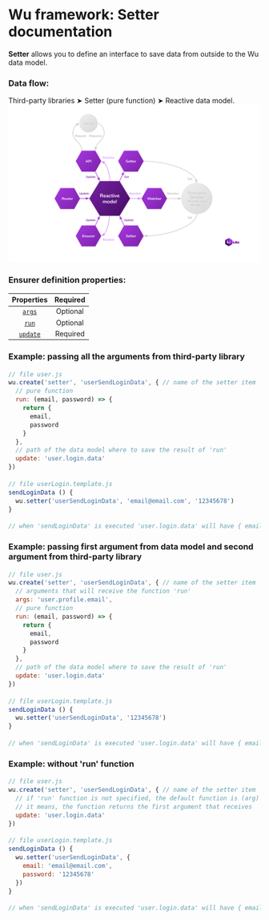 # Wu framework: Setter documentation
**Setter** allows you to define an interface to save data from outside to the Wu data model.

### Data flow:
Third-party libraries &#10148; Setter (pure function) &#10148; Reactive data model.
![Pattern](./wu-framework.svg)

### Ensurer definition properties:
| Properties                                           | Required |
|:----------------------------------------------------:|:--------:|
| [`args`](./documentation-properties.md#args)         | Optional |
| [`run`](./documentation-properties.md#run)           | Optional |
| [`update`](./documentation-properties.md#update)     | Required |

### Example: passing all the arguments from third-party library
```javascript
// file user.js
wu.create('setter', 'userSendLoginData', { // name of the setter item
  // pure function
  run: (email, password) => {
    return {
      email,
      password
    }
  },
  // path of the data model where to save the result of 'run'
  update: 'user.login.data'
})

// file userLogin.template.js
sendLoginData () {
  wu.setter('userSendLoginData', 'email@email.com', '12345678')
}

// when 'sendLoginData' is executed 'user.login.data' will have { email: 'email@email.com', password: '12345678' }
```
### Example: passing first argument from data model and second argument from third-party library
```javascript
// file user.js
wu.create('setter', 'userSendLoginData', { // name of the setter item
  // arguments that will receive the function 'run'
  args: 'user.profile.email',
  // pure function
  run: (email, password) => {
    return {
      email,
      password
    }
  },
  // path of the data model where to save the result of 'run'
  update: 'user.login.data'
})

// file userLogin.template.js
sendLoginData () {
  wu.setter('userSendLoginData', '12345678')
}

// when 'sendLoginData' is executed 'user.login.data' will have { email: 'email@email.com', password: '12345678' }
```
### Example: without 'run'  function
```javascript
// file user.js
wu.create('setter', 'userSendLoginData', { // name of the setter item
  // if 'run' function is not specified, the default function is (arg) => arg
  // it means, the function returns the first argument that receives
  update: 'user.login.data'
})

// file userLogin.template.js
sendLoginData () {
  wu.setter('userSendLoginData', {
    email: 'email@email.com',
    password: '12345678'
  })
}

// when 'sendLoginData' is executed 'user.login.data' will have { email: 'email@email.com', password: '12345678' }
```
